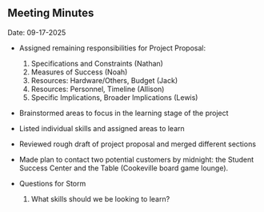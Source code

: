 ## Meeting Minutes
Date: 09-17-2025

* Assigned remaining responsibilities for Project Proposal:
  1. Specifications and Constraints (Nathan)
  2. Measures of Success (Noah)
  3. Resources: Hardware/Others, Budget (Jack)
  4. Resources: Personnel, Timeline (Allison)
  5. Specific Implications, Broader Implications (Lewis) 
* Brainstormed areas to focus in the learning stage of the project
* Listed individual skills and assigned areas to learn
* Reviewed rough draft of project proposal and merged different sections
* Made plan to contact two potential customers by midnight: the Student Success Center and the Table (Cookeville board game lounge).

* Questions for Storm
  1. What skills should we be looking to learn?
